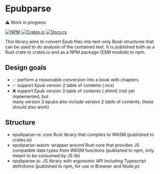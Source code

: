 # Epubparse

⚠️  Work in progress  

[![NPM](https://img.shields.io/npm/v/epubparse-js)](https://www.npmjs.com/package/epubparse-js)
[![Crates.io](https://img.shields.io/crates/v/epubparse)](https://crates.io/crates/epubparse)
[![Docs.rs](https://img.shields.io/docsrs/epubparse)](https://docs.rs/epubparse/latest/epubparse/)


This library aims to convert Epub files into text-only Book structures
that can be used to do analysis of the contained text.
It is published both as a Rust crate to crates.io and as a NPM package (ESM module) to npm.

## Design goals
- ✅ perform a reasonable conversion into a book with chapters
- ✅ support Epub version 2 table of contents (.ncx)
- ❌ support Epub version 3 table of contents (.xhtml) (not yet implemented, but  
  many version 3 epubs also include version 2 table of contents, these should also work)

## Structure
- epubparse-rs: core Rust library that compiles to WASM
  (published to crates.io)
- epubparse-wasm: wrapper around Rust core that provides
  JS compatible data types from WASM functions
  (published to npm, only meant to be consumed by JS lib)
- epubparse-js: JS library with ergonomic API including
  Typescript definitions
  (published to npm, for use in Browser and Node.js)
